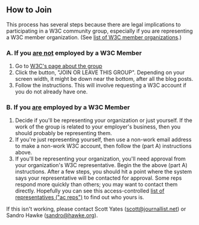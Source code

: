 ## How to Join

This process has several steps because there are legal implications
to participating in a W3C community group, especially if you are
representing a W3C member organization.  (See [list of W3C
member organizations](https://www.w3.org/Consortium/Member/List).)

### A. If you <u>are not</u> employed by a W3C Member

1. Go to [W3C's page about the group](https://www.w3.org/community/credibility/)
2. Click the button, "JOIN OR LEAVE THIS GROUP". Depending on your screen width, it might be down near the bottom, after all the blog posts.
3. Follow the instructions. This will involve requesting a W3C account if you do not already have one.

### B. If you <u>are</u> employed by a W3C Member

1. Decide if you'll be representing your organization or just yourself. If the work of the group is related to your employer's business, then you should probably be representing them.
2. If you're just representing yourself, then use a non-work email address to make a non-work W3C account, then follow the (part A) instructions above.
3. If you'll be representing your organization, you'll need approval from your organization's W3C representative.  Begin the the above (part A) instructions. After a few steps, you should hit a point where the system says your representative will be contacted for approval. Some reps respond more quickly than others; you may want to contact them directly. Hopefully you can see this access-controlled [list of representatives ("ac reps")](https://www.w3.org/Member/ACList) to find out who yours is.

If this isn't working, please contact Scott Yates (scott@journallist.net) or Sandro Hawke (sandro@hawke.org).




